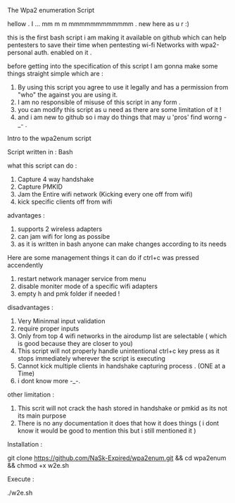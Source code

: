 The Wpa2 enumeration Script

hellow . I ... mm  m m mmmmmmmmmmmm   . new here as u r :)

this is the first bash script i am making it available on github which can help pentesters to save their time when pentesting wi-fi Networks with wpa2-personal auth. enabled on it .

before getting into the specification of this script I am gonna make some things straight simple 
which are :

1. By using this script you agree to use it legally and has a permission from "who" the against you are using it.
2. I am no responsible of misuse of this script in any form .
3. you can modify this script as u need as there are some limitation of it !
4. and i am new to github so i may do things that may u 'pros' find worng -_- .

Intro to the wpa2enum script 

Script written in : Bash 

what this script can do : 

1. Capture 4 way handshake 
2. Capture PMKID  
3. Jam the Entire wifi network (Kicking every one off from wifi)
4. kick specific clients off from wifi

advantages : 

1. supports 2 wireless adapters
2. can jam wifi for long as possibe
3. as it is written in bash anyone can make changes according to its needs 
            
Here are some management things it can do if ctrl+c was pressed accendently

1. restart network manager service from menu
2. disable moniter mode of a specific wifi adapters
3. empty h and pmk folder if needed !
  
disadvantages :

1. Very Mininmal input validation
2. require proper inputs  
3. Only from top 4 wifi networks in the airodump list are selectable ( which is good because they are closer to you)
4. This script will not properly handle unintentional ctrl+c key press as it stops immediately wherever the script is executing 
5. Cannot kick multiple clients in handshake capturing process . (ONE at a Time)
6. i dont know more -_-.

other limitation : 

1. This scrit will not crack the hash stored in handshake or pmkid as its not its main purpose
2. There is no any documentation it does that how it does things ( i dont know it would be good to mention this but i still mentioned it )

Installation : 

git clone https://github.com/NaSk-Expired/wpa2enum.git &&
cd wpa2enum &&
chmod +x w2e.sh

Execute :

./w2e.sh

  
